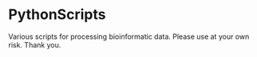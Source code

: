 # PythonScripts 
Various scripts for processing bioinformatic data. Please use at your own risk. Thank you.
